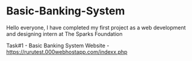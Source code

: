 # Basic-Banking-System

Hello everyone, I have completed my first project as a web development and designing intern at The Sparks Foundation

Task#1 - Basic Banking System
Website - https://rurutest.000webhostapp.com/indexx.php
